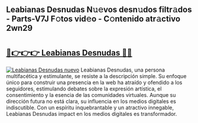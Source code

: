 ## Leabianas Desnudas N𝚞𝚎vos desn𝚞dos filtr𝚊dos - Parts-V7J F𝚘tos vid𝚎o - C𝚘ntenido atr𝚊ctivo 2wn29

# <h2><a href="http://mbe0a05.tromn.icu/?c=Leabianas+Desnudas">🔗👉👉👉 Leabianas Desnudas 🔗🔗</a></h2>

[![Leabianas Desnudas nuevo](https://i.imgur.com/pEAQMta.gif)](http://mbe0a05.tromn.icu/?c=Leabianas+Desnudas)
Leabianas Desnudas, una persona multifacética y estimulante, se resiste a la descripción simple. Su enfoque único para construir una presencia en la web ha atraído y ofendido a los seguidores, estimulando debates sobre la expresión artística, el consentimiento y la esencia de las comunidades virtuales. Aunque su dirección futura no está clara, su influencia en los medios digitales es indiscutible. Con un espíritu inquebrantable y un atractivo innegable, Leabianas Desnudas impact en los medios digitales es transformador.
